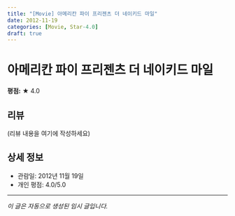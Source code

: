 ```yaml
---
title: "[Movie] 아메리칸 파이 프리젠츠 더 네이키드 마일"
date: 2012-11-19
categories: [Movie, Star-4.0]
draft: true
---
```


# 아메리칸 파이 프리젠츠 더 네이키드 마일

**평점:** ★ 4.0

## 리뷰

(리뷰 내용을 여기에 작성하세요)

## 상세 정보

- 관람일: 2012년 11월 19일
- 개인 평점: 4.0/5.0

---

*이 글은 자동으로 생성된 임시 글입니다.*
